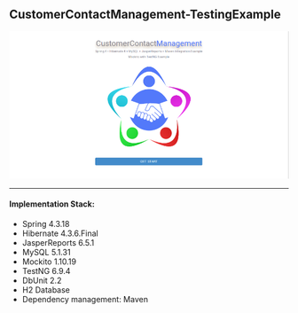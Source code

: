 ## CustomerContactManagement-TestingExample


![Test Image 1](/screenshots/Home.png)


---

#### Implementation Stack:

* Spring  4.3.18
* Hibernate 4.3.6.Final
* JasperReports 6.5.1
* MySQL 5.1.31
* Mockito 1.10.19
* TestNG 6.9.4
* DbUnit 2.2
* H2 Database
* Dependency management: Maven



